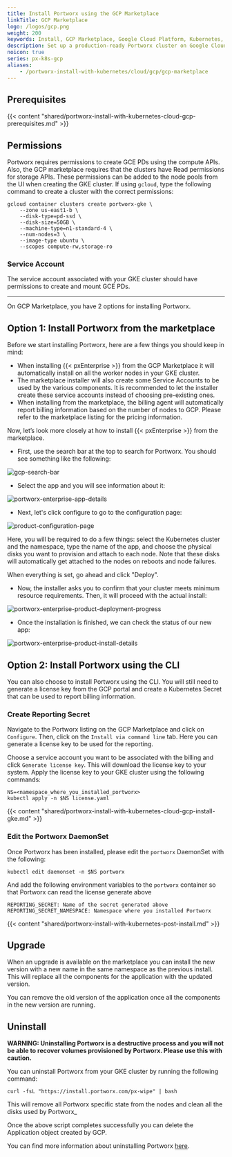 ```yaml
---
title: Install Portworx using the GCP Marketplace
linkTitle: GCP Marketplace
logo: /logos/gcp.png
weight: 200
keywords: Install, GCP Marketplace, Google Cloud Platform, Kubernetes, k8s, gcloud
description: Set up a production-ready Portworx cluster on Google Cloud Platform Marketplace.
noicon: true
series: px-k8s-gcp
aliases:
    - /portworx-install-with-kubernetes/cloud/gcp/gcp-marketplace
---
```


## Prerequisites

{{< content "shared/portworx-install-with-kubernetes-cloud-gcp-prerequisites.md" >}}

## Permissions

Portworx requires permissions to create GCE PDs using the compute APIs. Also, the GCP marketplace requires that the clusters have Read permissions for storage APIs. These permissions can be added to the node pools from the UI when creating the GKE cluster. If using `gcloud`, type the following command to create a cluster with the correct permissions:

```text
gcloud container clusters create portworx-gke \
    --zone us-east1-b \
    --disk-type=pd-ssd \
    --disk-size=50GB \
    --machine-type=n1-standard-4 \
    --num-nodes=3 \
    --image-type ubuntu \
    --scopes compute-rw,storage-ro
```

### Service Account

The service account associated with your GKE cluster should have permissions to create
and mount GCE PDs.

---

On GCP Marketplace, you have 2 options for installing Portworx.

## Option 1: Install Portworx from the marketplace

Before we start installing Portworx, here are a few things you should keep in mind:

* When installing {{< pxEnterprise >}} from the GCP Marketplace it will automatically
install on all the worker nodes in your GKE cluster.
* The marketplace installer will also create some Service Accounts to be used by
the various components. It is recommended to let the installer create these
service accounts instead of choosing pre-existing ones.
* When installing from the marketplace, the billing agent will automatically report
billing information based on the number of nodes to GCP. Please refer to the
marketplace listing for the pricing information.

Now, let’s look more closely at how to install {{< pxEnterprise >}} from the marketplace.

* First, use the search bar at the top to search for Portworx. You should see something like the following:

![gcp-search-bar](/img/gcp-search-bar.png "gcp-search-bar")

* Select the app and you will see information about it:

![portworx-enterprise-app-details](/img/portworx-enterprise-app-details.png "portworx-enterprise-app-details")

* Next, let's click configure to go to the configuration page:

![product-configuration-page](/img/product-configuration-page.png "product-configuration-page")

 Here, you will be required to do a few things: select the Kubernetes cluster and the namespace, type the name of the app, and choose the physical disks you want to provision and attach to each node. Note that these disks will automatically get attached to the nodes on reboots and node failures.

 When everything is set, go ahead and click "Deploy".

* Now, the installer asks you to confirm that your cluster meets minimum resource requirements. Then, it will proceed with the actual install:

![portworx-enterprise-product-deployment-progress](/img/portworx-enterprise-product-deployment-progress.png "portworx-enterprise-product-deployment-progress")

* Once the installation is finished, we can check the status of our new app:

![portworx-enterprise-product-install-details](/img/portworx-enterprise-product-install-details.png "portworx-enterprise-product-install-details")

## Option 2: Install Portworx using the CLI

You can also choose to install Portworx using the CLI. You will still need to
generate a license key from the GCP portal and create a Kubernetes Secret that
can be used to report billing information.

### Create Reporting Secret

Navigate to the Portworx listing on the GCP Marketplace and click on
`Configure`. Then, click on the `Install via command line` tab. Here you can generate a license key to be used for the reporting.

Choose a service account you want to be associated with the billing and click `Generate license key`. This will download the license key to your system. Apply the license key to your GKE cluster using the following commands:

```text
NS=<namespace_where_you_installed_portworx>
kubectl apply -n $NS license.yaml
```

{{< content "shared/portworx-install-with-kubernetes-cloud-gcp-install-gke.md" >}}

### Edit the Portworx DaemonSet

Once Portworx has been installed, please edit the `portworx` DaemonSet with the following:

```text
kubectl edit daemonset -n $NS portworx
```

And add the following environment variables to the `portworx` container so that
Portworx can read the license generate above

```text
REPORTING_SECRET: Name of the secret generated above
REPORTING_SECRET_NAMESPACE: Namespace where you installed Portworx
```

{{< content "shared/portworx-install-with-kubernetes-post-install.md" >}}

## Upgrade

When an upgrade is available on the marketplace you can install the new version with a new name in the same namespace as the previous install. This will replace all the components for the application with the updated version.

You can remove the old version of the application once all the components in the new version are running.


## Uninstall

**WARNING: Uninstalling Portworx is a destructive process and you will not be able to recover volumes provisioned by Portworx. Please use this with caution.**

You can uninstall Portworx from your GKE cluster by running the following command:

```text
curl -fsL "https://install.portworx.com/px-wipe" | bash
```

This will remove all Portworx specific state from the nodes and clean all the disks used by Portworx_

Once the above script completes successfully you can delete the Application object created by GCP.

You can find more information about uninstalling Portworx [here](/operations/operate-kubernetes/uninstall/).
